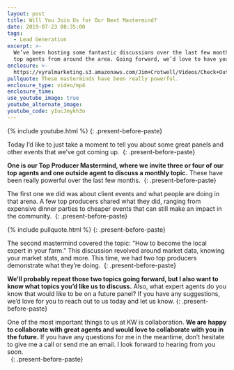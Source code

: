 ```yaml
---
layout: post
title: Will You Join Us for Our Next Mastermind?
date: 2019-07-23 08:35:00
tags:
  - Lead Generation
excerpt: >-
  We’ve been hosting some fantastic discussions over the last few months with
  top agents from around the area. Going forward, we’d love to have your input.
enclosure: >-
  https://vyralmarketing.s3.amazonaws.com/Jim+Crotwell/Videos/Check+Out+Our+Upcoming+Event.mp4
pullquote: These masterminds have been really powerful.
enclosure_type: video/mp4
enclosure_time:
use_youtube_image: true
youtube_alternate_image:
youtube_code: yIucJmykh3o
---
```


{% include youtube.html %}
{: .present-before-paste}

Today I’d like to just take a moment to tell you about some great panels and other events that we’ve got coming up.&nbsp;
{: .present-before-paste}

**One is our Top Producer Mastermind, where we invite three or four of our top agents and one outside agent to discuss a monthly topic.** These have been really powerful over the last few months.&nbsp;
{: .present-before-paste}

The first one we did was about client events and what people are doing in that arena. A few top producers shared what they did, ranging from expensive dinner parties to cheaper events that can still make an impact in the community.&nbsp;
{: .present-before-paste}

{% include pullquote.html %}
{: .present-before-paste}

The second mastermind covered the topic: “How to become the local expert in your farm.” This discussion revolved around market data, knowing your market stats, and more. This time, we had two top producers demonstrate what they’re doing.&nbsp;
{: .present-before-paste}

**We’ll probably repeat those two topics going forward, but I also want to know what topics you’d like us to discuss.** Also, what expert agents do you know that would like to be on a future panel? If you have any suggestions, we’d love for you to reach out to us today and let us know.
{: .present-before-paste}

One of the most important things to us at KW is collaboration. **We are happy to collaborate with great agents and would love to collaborate with you in the future.** If you have any questions for me in the meantime, don’t hesitate to give me a call or send me an email. I look forward to hearing from you soon.<br>&nbsp;
{: .present-before-paste}